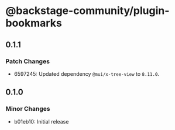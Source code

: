 # @backstage-community/plugin-bookmarks

## 0.1.1

### Patch Changes

- 6597245: Updated dependency `@mui/x-tree-view` to `8.11.0`.

## 0.1.0

### Minor Changes

- b01eb10: Initial release
